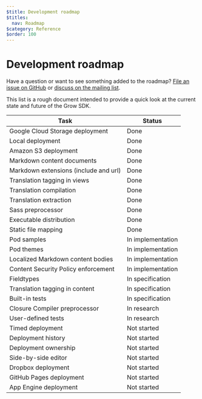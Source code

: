 ```yaml
---
$title: Development roadmap
$titles:
  nav: Roadmap
$category: Reference
$order: 100
---
```

# Development roadmap

Have a question or want to see something added to the roadmap? [File an issue on GitHub](https://github.com/grow/pygrow/issues) or [discuss on the mailing list](https://groups.google.com/forum/#!forum/growsdk).

This list is a rough document intended to provide a quick look at the current state and future of the Grow SDK.

Task | Status
 --- | ---
Google Cloud Storage deployment | Done
Local deployment | Done
Amazon S3 deployment | Done
Markdown content documents | Done
Markdown extensions (include and url) | Done
Translation tagging in views | Done
Translation compilation | Done
Translation extraction | Done
Sass preprocessor | Done
Executable distribution | Done
Static file mapping | Done
Pod samples | In implementation
Pod themes | In implementation
Localized Markdown content bodies | In implementation
Content Security Policy enforcement | In implementation
Fieldtypes | In specification
Translation tagging in content | In specification
Built-in tests | In specification
Closure Compiler preprocessor | In research
User-defined tests | In research
Timed deployment | Not started
Deployment history | Not started
Deployment ownership | Not started
Side-by-side editor | Not started
Dropbox deployment | Not started
GitHub Pages deployment | Not started
App Engine deployment | Not started
